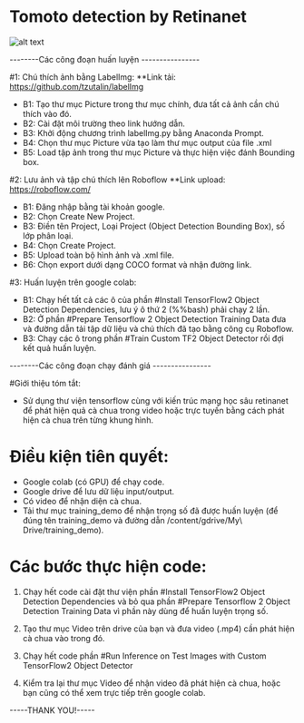 # Tomoto detection by Retinanet

![alt text](https://github.com/minhthaitv/Tomato-Detection/blob/master/Dataset/tomato.png?raw=true)

--------Các công đoạn huấn luyện ----------------

#1: Chú thích ảnh bằng LabelImg:
**Link tải: https://github.com/tzutalin/labelImg
 - B1: Tạo thư mục Picture trong thư mục chính,
đưa tất cả ảnh cần chú thích vào đó.
 - B2: Cài đặt môi trường theo link hướng dẫn.
 - B3: Khởi động chương trình labelImg.py bằng
Anaconda Prompt.
 - B4: Chọn thư mục Picture vừa tạo làm thư mục
output của file .xml
 - B5: Load tập ảnh trong thư mục Picture và thực
hiện việc đánh Bounding box.

#2: Lưu ảnh và tập chú thích lên Roboflow
**Link upload: https://roboflow.com/
 - B1: Đăng nhập bằng tài khoản google.
 - B2: Chọn Create New Project.
 - B3: Điền tên Project, Loại Project (Object 
Detection Bounding Box), số lớp phân loại.
 - B4: Chọn Create Project.
 - B5: Upload toàn bộ hình ảnh và .xml file.
 - B6: Chọn export dưới dạng COCO format và nhận
đường link.

#3: Huấn luyện trên google colab:
 - B1: Chạy hết tất cả các ô của phần #Install
TensorFlow2 Object Detection Dependencies, lưu ý
ô thứ 2 (%%bash) phải chạy 2 lần.
 - B2: Ở phần #Prepare Tensorflow 2 Object 
Detection Training Data đưa và đường dẫn tải 
tập dữ liệu và chú thích đã tạo bằng công cụ 
Roboflow.
 - B3: Chạy các ô trong phần #Train Custom TF2 
Object Detector rồi đợi kết quả huấn luyện.

--------Các công đoạn chạy đánh giá ----------------


#Giới thiệu tóm tắt:
 - Sử dụng thư viện tensorflow cùng với kiến
trúc mạng học sâu retinanet để phát hiện quả
cà chua trong video hoặc trực tuyến bằng cách 
phát hiện cà chua trên từng khung hình.

# Điều kiện tiên quyết: 
 - Google colab (có GPU) để chạy code.
 - Google drive để lưu dữ liệu input/output.
 - Có video để nhận diện cà chua.
 - Tải thư mục training_demo để nhận trọng số đã được huấn luyện 
   (để đúng tên training_demo và đường dẫn /content/gdrive/My\ Drive/training_demo).

# Các bước thực hiện code:
 1. Chạy hết code cài đặt thư viện phần #Install
TensorFlow2 Object Detection Dependencies và 
bỏ qua phần #Prepare Tensorflow 2 Object 
Detection Training Data vì phần này dùng để huấn
luyện trọng số.

 2. Tạo thư mục Video trên drive của bạn và đưa
video (.mp4) cần phát hiện cà chua vào trong đó.

 3. Chạy hết code phần #Run Inference on Test 
Images with Custom TensorFlow2 Object Detector

 4. Kiểm tra lại thư mục Video để nhận video đã
phát hiện cà chua, hoặc bạn cũng có thể xem trực 
tiếp trên google colab.


-----THANK YOU!-----
